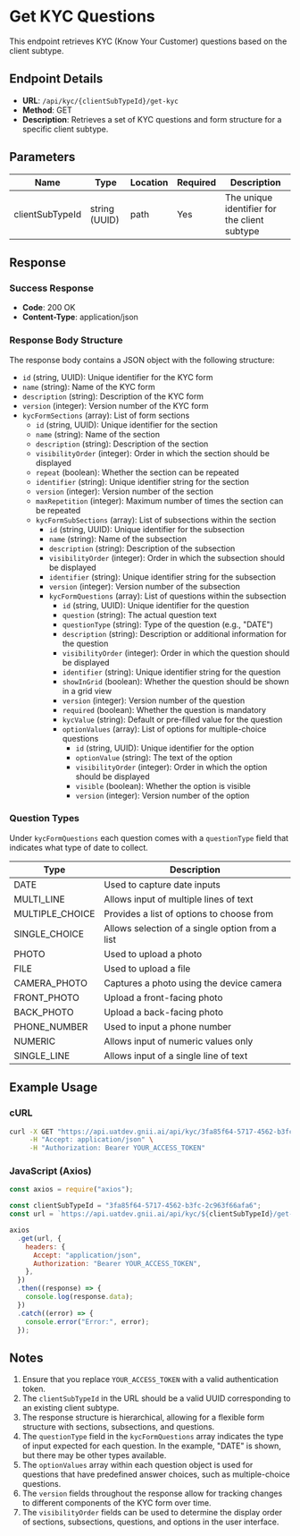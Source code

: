 # Get KYC Questions

This endpoint retrieves KYC (Know Your Customer) questions based on the client subtype.

## Endpoint Details

- **URL**: `/api/kyc/{clientSubTypeId}/get-kyc`
- **Method**: GET
- **Description**: Retrieves a set of KYC questions and form structure for a specific client subtype.

## Parameters

| Name            | Type          | Location | Required | Description                                  |
| --------------- | ------------- | -------- | -------- | -------------------------------------------- |
| clientSubTypeId | string (UUID) | path     | Yes      | The unique identifier for the client subtype |

## Response

### Success Response

- **Code**: 200 OK
- **Content-Type**: application/json

### Response Body Structure

The response body contains a JSON object with the following structure:

- `id` (string, UUID): Unique identifier for the KYC form
- `name` (string): Name of the KYC form
- `description` (string): Description of the KYC form
- `version` (integer): Version number of the KYC form
- `kycFormSections` (array): List of form sections
  - `id` (string, UUID): Unique identifier for the section
  - `name` (string): Name of the section
  - `description` (string): Description of the section
  - `visibilityOrder` (integer): Order in which the section should be displayed
  - `repeat` (boolean): Whether the section can be repeated
  - `identifier` (string): Unique identifier string for the section
  - `version` (integer): Version number of the section
  - `maxRepetition` (integer): Maximum number of times the section can be repeated
  - `kycFormSubSections` (array): List of subsections within the section
    - `id` (string, UUID): Unique identifier for the subsection
    - `name` (string): Name of the subsection
    - `description` (string): Description of the subsection
    - `visibilityOrder` (integer): Order in which the subsection should be displayed
    - `identifier` (string): Unique identifier string for the subsection
    - `version` (integer): Version number of the subsection
    - `kycFormQuestions` (array): List of questions within the subsection
      - `id` (string, UUID): Unique identifier for the question
      - `question` (string): The actual question text
      - `questionType` (string): Type of the question (e.g., "DATE")
      - `description` (string): Description or additional information for the question
      - `visibilityOrder` (integer): Order in which the question should be displayed
      - `identifier` (string): Unique identifier string for the question
      - `showInGrid` (boolean): Whether the question should be shown in a grid view
      - `version` (integer): Version number of the question
      - `required` (boolean): Whether the question is mandatory
      - `kycValue` (string): Default or pre-filled value for the question
      - `optionValues` (array): List of options for multiple-choice questions
        - `id` (string, UUID): Unique identifier for the option
        - `optionValue` (string): The text of the option
        - `visibilityOrder` (integer): Order in which the option should be displayed
        - `visible` (boolean): Whether the option is visible
        - `version` (integer): Version number of the option

### Question Types

Under `kycFormQuestions` each question comes with a `questionType` field that indicates what type of date to collect.

| Type            | Description                                     |
| --------------- | ----------------------------------------------- |
| DATE            | Used to capture date inputs                     |
| MULTI_LINE      | Allows input of multiple lines of text          |
| MULTIPLE_CHOICE | Provides a list of options to choose from       |
| SINGLE_CHOICE   | Allows selection of a single option from a list |
| PHOTO           | Used to upload a photo                          |
| FILE            | Used to upload a file                           |
| CAMERA_PHOTO    | Captures a photo using the device camera        |
| FRONT_PHOTO     | Upload a front-facing photo                     |
| BACK_PHOTO      | Upload a back-facing photo                      |
| PHONE_NUMBER    | Used to input a phone number                    |
| NUMERIC         | Allows input of numeric values only             |
| SINGLE_LINE     | Allows input of a single line of text           |

## Example Usage

### cURL

```bash
curl -X GET "https://api.uatdev.gnii.ai/api/kyc/3fa85f64-5717-4562-b3fc-2c963f66afa6/get-kyc" \
     -H "Accept: application/json" \
     -H "Authorization: Bearer YOUR_ACCESS_TOKEN"
```

### JavaScript (Axios)

```javascript
const axios = require("axios");

const clientSubTypeId = "3fa85f64-5717-4562-b3fc-2c963f66afa6";
const url = `https://api.uatdev.gnii.ai/api/kyc/${clientSubTypeId}/get-kyc`;

axios
  .get(url, {
    headers: {
      Accept: "application/json",
      Authorization: "Bearer YOUR_ACCESS_TOKEN",
    },
  })
  .then((response) => {
    console.log(response.data);
  })
  .catch((error) => {
    console.error("Error:", error);
  });
```

## Notes

1. Ensure that you replace `YOUR_ACCESS_TOKEN` with a valid authentication token.
2. The `clientSubTypeId` in the URL should be a valid UUID corresponding to an existing client subtype.
3. The response structure is hierarchical, allowing for a flexible form structure with sections, subsections, and questions.
4. The `questionType` field in the `kycFormQuestions` array indicates the type of input expected for each question. In the example, "DATE" is shown, but there may be other types available.
5. The `optionValues` array within each question object is used for questions that have predefined answer choices, such as multiple-choice questions.
6. The `version` fields throughout the response allow for tracking changes to different components of the KYC form over time.
7. The `visibilityOrder` fields can be used to determine the display order of sections, subsections, questions, and options in the user interface.

